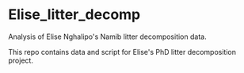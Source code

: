 # Elise_litter_decomp
Analysis of Elise Nghalipo's Namib litter decomposition data.

This repo contains data and script for Elise's PhD litter decomposition project.
